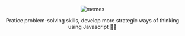 <div align="center">

![memes](https://miro.medium.com/max/1290/0*s2ivt9cecdqsXvts.gif)

Pratice problem-solving skills, develop more strategic ways of thinking using Javascript 👩‍💻

<div/>